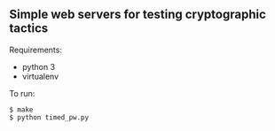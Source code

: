 Simple web servers for testing cryptographic tactics
----------------------------------------------------

Requirements:

 - python 3
 - virtualenv


To run:

    $ make
    $ python timed_pw.py

